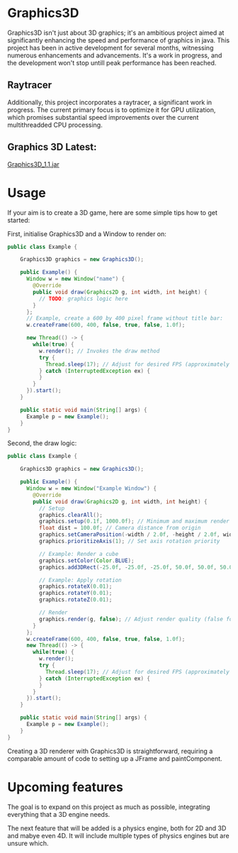 # Graphics3D
Graphics3D isn't just about 3D graphics; it's an ambitious project aimed at significantly enhancing the speed and performance of graphics in java. This project has been in active development for several months, witnessing numerous enhancements and advancements. It's a work in progress, and the development won't stop untill peak performance has been reached.

## Raytracer
Additionally, this project incorporates a raytracer, a significant work in progress. The current primary focus is to optimize it for GPU utilization, which promises substantial speed improvements over the current multithreadded CPU processing.

## Graphics 3D Latest:
[Graphics3D_1.1.jar](https://github.com/GiveJavaAChance/Graphics3D-Raytracer/releases/tag/Graphics3D_1.1)

# Usage
If your aim is to create a 3D game, here are some simple tips how to get started:

First, initialise Graphics3D and a Window to render on:
```java
public class Example {

    Graphics3D graphics = new Graphics3D();

    public Example() {
      Window w = new Window("name") {
        @Override
        public void draw(Graphics2D g, int width, int height) {
          // TODO: graphics logic here
        }
      };
      // Example, create a 600 by 400 pixel frame without title bar:
      w.createFrame(600, 400, false, true, false, 1.0f);

      new Thread(() -> {
        while(true) {
          w.render(); // Invokes the draw method
          try {
            Thread.sleep(17); // Adjust for desired FPS (approximately 60fps)
          } catch (InterruptedException ex) {
          }
        }
      }).start();
    }

    public static void main(String[] args) {
      Example p = new Example();
    }
}
```

Second, the draw logic:
```java
public class Example {

    Graphics3D graphics = new Graphics3D();

    public Example() {
      Window w = new Window("Example Window") {
        @Override
        public void draw(Graphics2D g, int width, int height) {
          // Setup
          graphics.clearAll();
          graphics.setup(0.1f, 1000.0f); // Minimum and maximum render distance
          float dist = 100.0f; // Camera distance from origin
          graphics.setCameraPosition(-width / 2.0f, -height / 2.0f, width / 2.0f - dist, width / 2.0f, width, height);
          graphics.prioritizeAxis(1); // Set axis rotation priority

          // Example: Render a cube
          graphics.setColor(Color.BLUE);
          graphics.add3DRect(-25.0f, -25.0f, -25.0f, 50.0f, 50.0f, 50.0f, 1);

          // Example: Apply rotation
          graphics.rotateX(0.01);
          graphics.rotateY(0.01);
          graphics.rotateZ(0.01);

          // Render
          graphics.render(g, false); // Adjust render quality (false for recommended results)
        }
      };
      w.createFrame(600, 400, false, true, false, 1.0f);
      new Thread(() -> {
        while(true) {
          w.render();
          try {
            Thread.sleep(17); // Adjust for desired FPS (approximately 60fps)
          } catch (InterruptedException ex) {
          }
        }
      }).start();
    }

    public static void main(String[] args) {
      Example p = new Example();
    }
}
```
Creating a 3D renderer with Graphics3D is straightforward, requiring a comparable amount of code to setting up a JFrame and paintComponent.

# Upcoming features
The goal is to expand on this project as much as possible, integrating everything that a 3D engine needs.

The next feature that will be added is a physics engine, both for 2D and 3D and mabye even 4D. It will include multiple types of physics engines but are unsure which.
